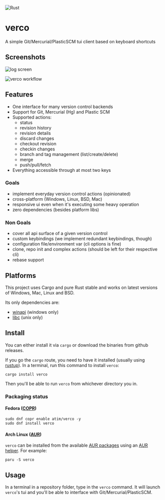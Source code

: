 ![Rust](https://github.com/vamolessa/verco/workflows/Rust/badge.svg)

# verco
A simple Git/Mercurial/PlasticSCM tui client based on keyboard shortcuts

## Screenshots
![log screen](page/screenshots/log.png)

![verco workflow](page/screenshots/workflow.gif)

## Features

- One interface for many version control backends
- Support for Git, Mercurial (Hg) and Plastic SCM
- Supported actions:
  - status
  - revision history
  - revision details
  - discard changes
  - checkout revision
  - checkin changes
  - branch and tag management (list/create/delete)
  - merge
  - push/pull/fetch
- Everything accessible through at most two keys

### Goals

- implement everyday version control actions (opinionated)
- cross-platform (Windows, Linux, BSD, Mac)
- responsive ui even when it's executing some heavy operation
- zero dependencies (besides platform libs)

### Non Goals

- cover all api surface of a given version control
- custom keybindings (we implement redundant keybindings, though)
- configuration file/environment var (cli options is fine)
- clone, repo init and complex actions (should be left for their respective cli)
- rebase support

## Platforms

This project uses Cargo and pure Rust stable and works on latest versions of Windows, Mac, Linux and BSD.

Its only dependencies are:
- [winapi](https://crates.io/crates/winapi) (windows only)
- [libc](https://crates.io/crates/libc) (unix only)

## Install

You can either install it via `cargo` or download the binaries from github releases.

If you go the `cargo` route, you need to have it installed (usually using [rustup](https://www.rustup.rs/)).
In a terminal, run this command to install `verco`:

```
cargo install verco
```

Then you'll be able to run `verco` from whichever directory you in.

### Packaging status

#### Fedora ([COPR](https://copr.fedorainfracloud.org/coprs/atim/verco/))

```
sudo dnf copr enable atim/verco -y
sudo dnf install verco
```

#### Arch Linux ([AUR](https://aur.archlinux.org/packages/verco/))

`verco` can be installed from the available [AUR packages](https://aur.archlinux.org/packages/?O=0&SeB=b&K=verco&outdated=&SB=n&SO=a&PP=50&do_Search=Go) using an [AUR helper](https://wiki.archlinux.org/index.php/AUR_helpers). For example:

```
paru -S verco
```

## Usage

In a terminal in a repository folder, type in the `verco` command.
It will launch `verco`'s tui and you'll be able to interface with Git/Mercurial/PlasticSCM.

